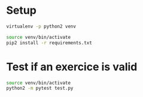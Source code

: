 # Setup

```bash
virtualenv -p python2 venv
```

```bash
source venv/bin/activate
pip2 install -r requirements.txt
```

# Test if an exercice is valid

```bash
source venv/bin/activate
python2 -m pytest test.py
```